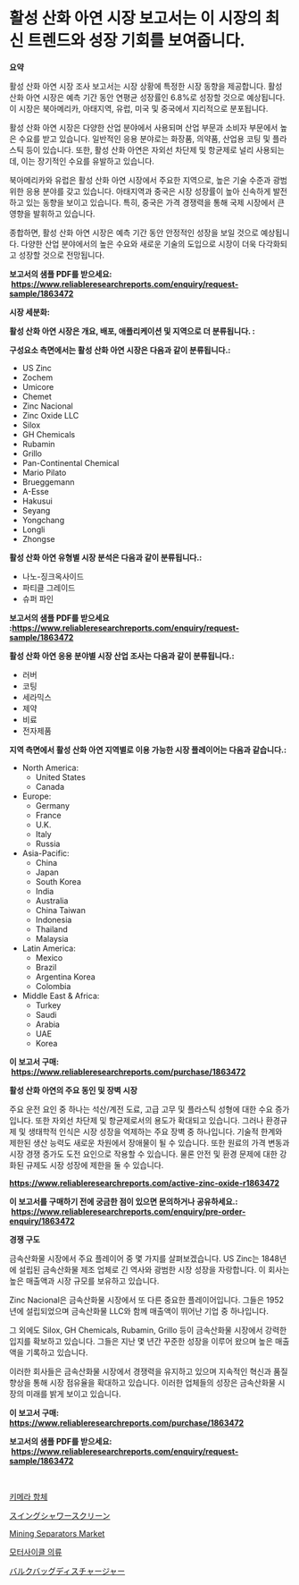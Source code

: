 <p><h1>활성 산화 아연 시장 보고서는 이 시장의 최신 트렌드와 성장 기회를 보여줍니다.</h1></p><p><strong>요약</strong></p>
<p><p>활성 산화 아연 시장 조사 보고서는 시장 상황에 특정한 시장 동향을 제공합니다. 활성 산화 아연 시장은 예측 기간 동안 연평균 성장률인 6.8%로 성장할 것으로 예상됩니다. 이 시장은 북아메리카, 아태지역, 유럽, 미국 및 중국에서 지리적으로 분포됩니다.</p><p>활성 산화 아연 시장은 다양한 산업 분야에서 사용되며 산업 부문과 소비자 부문에서 높은 수요를 받고 있습니다. 일반적인 응용 분야로는 화장품, 의약품, 산업용 코팅 및 플라스틱 등이 있습니다. 또한, 활성 산화 아연은 자외선 차단제 및 항균제로 널리 사용되는데, 이는 장기적인 수요를 유발하고 있습니다.</p><p>북아메리카와 유럽은 활성 산화 아연 시장에서 주요한 지역으로, 높은 기술 수준과 광범위한 응용 분야를 갖고 있습니다. 아태지역과 중국은 시장 성장률이 높아 신속하게 발전하고 있는 동향을 보이고 있습니다. 특히, 중국은 가격 경쟁력을 통해 국제 시장에서 큰 영향을 발휘하고 있습니다.</p><p>종합하면, 활성 산화 아연 시장은 예측 기간 동안 안정적인 성장을 보일 것으로 예상됩니다. 다양한 산업 분야에서의 높은 수요와 새로운 기술의 도입으로 시장이 더욱 다각화되고 성장할 것으로 전망됩니다.</p></p>
<p><strong>보고서의 샘플 PDF를 받으세요: &nbsp;<a href="https://www.reliableresearchreports.com/enquiry/request-sample/1863472">https://www.reliableresearchreports.com/enquiry/request-sample/1863472</a></strong></p>
<p><strong>시장 세분화:</strong></p>
<p><strong> 활성 산화 아연 시장은 개요, 배포, 애플리케이션 및 지역으로 더 분류됩니다. :</strong></p>
<p><strong>구성요소 측면에서는 활성 산화 아연 시장은 다음과 같이 분류됩니다.:</strong></p>
<p><ul><li>US Zinc</li><li>Zochem</li><li>Umicore</li><li>Chemet</li><li>Zinc Nacional</li><li>Zinc Oxide LLC</li><li>Silox</li><li>GH Chemicals</li><li>Rubamin</li><li>Grillo</li><li>Pan-Continental Chemical</li><li>Mario Pilato</li><li>Brueggemann</li><li>A-Esse</li><li>Hakusui</li><li>Seyang</li><li>Yongchang</li><li>Longli</li><li>Zhongse</li></ul></p>
<p><strong> 활성 산화 아연 유형별 시장 분석은 다음과 같이 분류됩니다.:</strong></p>
<p><ul><li>나노-징크옥사이드</li><li>파티클 그레이드</li><li>슈퍼 파인</li></ul></p>
<p><strong>보고서의 샘플 PDF를 받으세요 :<a href="https://www.reliableresearchreports.com/enquiry/request-sample/1863472">https://www.reliableresearchreports.com/enquiry/request-sample/1863472</a></strong></p>
<p><strong> 활성 산화 아연 응용 분야별 시장 산업 조사는 다음과 같이 분류됩니다.:</strong></p>
<p><ul><li>러버</li><li>코팅</li><li>세라믹스</li><li>제약</li><li>비료</li><li>전자제품</li></ul></p>
<p><strong>지역 측면에서 활성 산화 아연 지역별로 이용 가능한 시장 플레이어는 다음과 같습니다.:</strong></p>
<p><ul>
    <li>
        North America:
        <ul>
            <li>United States</li>
            <li>Canada</li>
        </ul>
    </li>
    <li>
        Europe:
        <ul>
            <li>Germany</li>
            <li>France</li>
            <li>U.K.</li>
            <li>Italy</li>
            <li>Russia</li>
        </ul>
    </li>
    <li>
        Asia-Pacific:
        <ul>
            <li>China</li>
            <li>Japan</li>
            <li>South Korea</li>
            <li>India</li>
            <li>Australia</li>
            <li>China Taiwan</li>
            <li>Indonesia</li>
            <li>Thailand</li>
            <li>Malaysia</li>
        </ul>
    </li>
    <li>
        Latin America:
        <ul>
            <li>Mexico</li>
            <li>Brazil</li>
            <li>Argentina Korea</li>
            <li>Colombia</li>
        </ul>
    </li>
    <li>
        Middle East & Africa:
        <ul>
            <li>Turkey</li>
            <li>Saudi</li>
            <li>Arabia</li>
            <li>UAE</li>
            <li>Korea</li>
        </ul>
    </li>
    </ul></p>
<p><strong>이 보고서 구매: &nbsp;<a href="https://www.reliableresearchreports.com/purchase/1863472">https://www.reliableresearchreports.com/purchase/1863472</a></strong></p>
<p><strong>활성 산화 아연의 주요 동인 및 장벽 시장</strong></p>
<p><p>주요 운전 요인 중 하나는 석산/계전 도료, 고급 고무 및 플라스틱 성형에 대한 수요 증가입니다. 또한 자외선 차단제 및 항균제로서의 용도가 확대되고 있습니다. 그러나 환경규제 및 생태학적 인식은 시장 성장을 억제하는 주요 장벽 중 하나입니다. 기술적 한계와 제한된 생산 능력도 새로운 차원에서 장애물이 될 수 있습니다. 또한 원료의 가격 변동과 시장 경쟁 증가도 도전 요인으로 작용할 수 있습니다. 물론 안전 및 환경 문제에 대한 강화된 규제도 시장 성장에 제한을 둘 수 있습니다.</p></p>
<p><strong><a href="https://www.reliableresearchreports.com/active-zinc-oxide-r1863472">https://www.reliableresearchreports.com/active-zinc-oxide-r1863472</a></strong></p>
<p><strong>이 보고서를 구매하기 전에 궁금한 점이 있으면 문의하거나 공유하세요.: &nbsp;<a href="https://www.reliableresearchreports.com/enquiry/pre-order-enquiry/1863472">https://www.reliableresearchreports.com/enquiry/pre-order-enquiry/1863472</a></strong></p>
<p><strong>경쟁 구도</strong></p>
<p><p>금속산화물 시장에서 주요 플레이어 중 몇 가지를 살펴보겠습니다. US Zinc는 1848년에 설립된 금속산화물 제조 업체로 긴 역사와 광범한 시장 성장을 자랑합니다. 이 회사는 높은 매출액과 시장 규모를 보유하고 있습니다.</p><p>Zinc Nacional은 금속산화물 시장에서 또 다른 중요한 플레이어입니다. 그들은 1952년에 설립되었으며 금속산화물 LLC와 함께 매출액이 뛰어난 기업 중 하나입니다.</p><p>그 외에도 Silox, GH Chemicals, Rubamin, Grillo 등이 금속산화물 시장에서 강력한 입지를 확보하고 있습니다. 그들은 지난 몇 년간 꾸준한 성장을 이루어 왔으며 높은 매출액을 기록하고 있습니다.</p><p>이러한 회사들은 금속산화물 시장에서 경쟁력을 유지하고 있으며 지속적인 혁신과 품질 향상을 통해 시장 점유율을 확대하고 있습니다. 이러한 업체들의 성장은 금속산화물 시장의 미래를 밝게 보이고 있습니다.</p></p>
<p><strong>이 보고서 구매: &nbsp; <a href="https://www.reliableresearchreports.com/purchase/1863472">https://www.reliableresearchreports.com/purchase/1863472</a></strong></p>
<p><strong>보고서의 샘플 PDF를 받으세요: &nbsp;<a href="https://www.reliableresearchreports.com/enquiry/request-sample/1863472">https://www.reliableresearchreports.com/enquiry/request-sample/1863472</a></strong><strong></strong></p>
<p>&nbsp;</p>
<p><p><a href="https://medium.com/@crumbles67678/%ED%82%A4%EB%A9%94%EB%A6%AC%EC%95%84-%ED%95%AD%EC%B2%B4-%EC%8B%9C%EC%9E%A5-%EC%8B%9C%EC%9E%A5-cagr-%EC%8B%9C%EC%9E%A5-%EC%B6%94%EC%84%B8-%EB%B0%8F-%EC%84%B1%EC%9E%A5-%EC%A0%84%EB%9E%B5%EC%97%90-%EB%8C%80%ED%95%9C-%ED%86%B5%EC%B0%B0%EB%A0%A5-38894ea19fa5">키메라 항체</a></p><p><a href="https://medium.com/@jacksonwiza1924/%E3%82%B9%E3%82%A4%E3%83%B3%E3%82%B0%E3%82%B7%E3%83%A3%E3%83%AF%E3%83%BC%E3%82%B9%E3%82%AF%E3%83%AA%E3%83%BC%E3%83%B3%E3%81%AE%E5%B8%82%E5%A0%B4%E8%A6%8F%E6%A8%A1-cagr-%E3%83%88%E3%83%AC%E3%83%B3%E3%83%89-2024%E5%B9%B4%E3%81%8B%E3%82%892030%E5%B9%B4-5604f8901823">スイングシャワースクリーン</a></p><p><a href="https://github.com/julyju69/Market-Research-Report-List-3/blob/main/mining-separators-market.md">Mining Separators Market</a></p><p><a href="https://github.com/Howaoole34545/Market-Research-Report-List-1/blob/main/293546241400.md">모터사이클 의류</a></p><p><a href="https://medium.com/@carlieshields/%E3%83%90%E3%83%AB%E3%82%AF%E3%83%90%E3%83%83%E3%82%B0%E3%83%87%E3%82%A3%E3%82%B9%E3%83%81%E3%83%A3%E3%83%BC%E3%82%B8%E3%83%A3%E3%83%BC%E3%81%AE%E5%B8%82%E5%A0%B4%E8%AA%BF%E6%9F%BB%E3%83%AC%E3%83%9D%E3%83%BC%E3%83%88-%E3%81%9D%E3%81%AE%E6%AD%B4%E5%8F%B2%E3%81%A82031%E5%B9%B4%E3%81%BE%E3%81%A7%E3%81%AE%E4%BA%88%E6%B8%AC-6306491961e6">バルクバッグディスチャージャー</a></p></p>